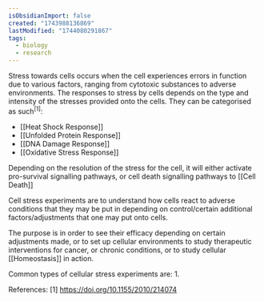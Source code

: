 ```yaml
---
isObsidianImport: false
created: "1743988136869"
lastModified: "1744080291867"
tags:
  - biology
  - research
---
```

Stress towards cells occurs when the cell experiences errors in function due to various factors, ranging from cytotoxic substances to adverse environments. The responses to stress by cells depends on the type and intensity of the stresses provided onto the cells. They can be categorised as such<sup>[1]</sup>:
- [[Heat Shock Response]]
- [[Unfolded Protein Response]]
- [[DNA Damage Response]]
- [[Oxidative Stress Response]]

Depending on the resolution of the stress for the cell, it will either activate pro-survival signalling pathways, or cell death signalling pathways to [[Cell Death]]

Cell stress experiments are to understand how cells react to adverse conditions that they may be put in depending on control/certain additional factors/adjustments that one may put onto cells.

The purpose is in order to see their efficacy depending on certain adjustments made, or to set up cellular environments to study therapeutic interventions for cancer, or chronic conditions, or to study cellular [[Homeostasis]] in action.

Common types of cellular stress experiments are:
1. 

References:
[1] https://doi.org/10.1155/2010/214074